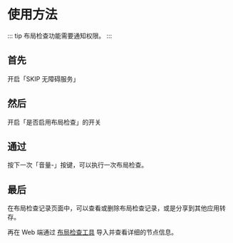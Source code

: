 # 使用方法

::: tip
布局检查功能需要通知权限。
:::

## 首先

开启「SKIP 无障碍服务」

## 然后

开启「是否启用布局检查」的开关

## 通过

按下一次「音量-」按键，可以执行一次布局检查。

## 最后

在布局检查记录页面中，可以查看或删除布局检查记录，或是分享到其他应用转存。

再在 Web 端通过 [布局检查工具](/inspect/index) 导入并查看详细的节点信息。
